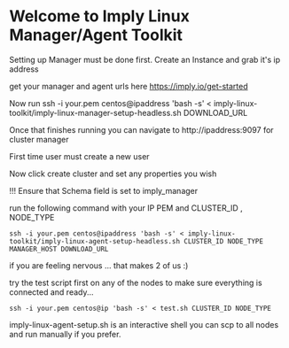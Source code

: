 # Welcome to Imply Linux Manager/Agent Toolkit

Setting up Manager must be done first.
Create an Instance and grab it's ip address

get your manager and agent urls here
https://imply.io/get-started

Now run
    ssh -i your.pem centos@ipaddress 'bash -s' < imply-linux-toolkit/imply-linux-manager-setup-headless.sh DOWNLOAD_URL

Once that finishes running you can navigate to http://ipaddress:9097 for cluster manager

First time user must create a new user

Now click create cluster and set any properties you wish

!!! Ensure that Schema field is set to imply_manager

run the following command with your IP PEM and CLUSTER_ID , NODE_TYPE

    ssh -i your.pem centos@ipaddress 'bash -s' < imply-linux-toolkit/imply-linux-agent-setup-headless.sh CLUSTER_ID NODE_TYPE MANAGER_HOST DOWNLOAD_URL

if you are feeling nervous ... that makes 2 of us :)

try the test script first on any of the nodes to make sure everything is connected and ready...

    ssh -i your.pem centos@ip 'bash -s' < test.sh CLUSTER_ID NODE_TYPE

imply-linux-agent-setup.sh is an interactive shell you can scp to all nodes and run manually if you prefer.
